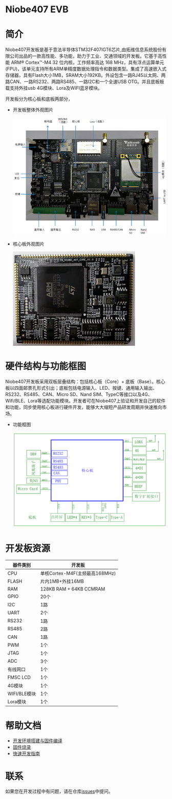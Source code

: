 # Niobe407 EVB
# 简介
Niobe407开发板是基于意法半导体STM32F407IGT6芯片,由拓维信息系统股份有限公司出品的一款高性能、多功能，助力于工业、交通领域的开发板。它基于高性能 ARM® Cortex™-M4 32 位内核，工作频率高达 168 MHz，具有浮点运算单元 (FPU)，该单元支持所有ARM单精度数据处理指令和数据类型。集成了高速嵌入式存储器，具有Flash大小1MB，SRAM大小192KB。外设包含一路RJ45以太网、两路CAN、一路RS232、两路RS485、一路I2C和一个全速USB OTG。并且底板板载支持外挂usb 4G模块、Lora及WIFI蓝牙模块。

开发板分为核心板和底板两部分，

- 开发板整体外观图片

   ![开发板正面](docs/figures/1-1.png)

- 核心板外观图片

   ![核心板正面](docs/figures/1-2.png)

# 硬件结构与功能框图
Niobe407开发板采用双板层叠结构：包括核心板（Core）+ 底板（Base）。核心板以四面邮票孔形式引出；底板包括电源输入、LED、按键、通用输入输出、RS232、RS485、CAN、Micro SD、Nand SIM、TypeC等接口以及4G、Wifi/BLE、Lora等选配功能模块。开发者可在Niobe407上验证和开发自己的软件和功能，同步使用核心板进行硬件开发，能够大大缩短产品研发周期并快速推向市场。

- 功能框图

   ![核心板正面](docs/figures/1-3.png)

# 开发板资源
| 器件类别 | 开发板 |
| ----  | ---- | 
| CPU | 单核Cortex-M4F(主频最高168MHz) |
| FLASH | 片内1MB+外挂16MB |
| RAM | 128KB RAM + 64KB CCMRAM|
| GPIO | 20个 |
| I2C | 1路 |
| UART | 2个 |
| RS232 | 1路 |
| RS485 | 2路 |
| CAN | 1路 |
| PWM | 1个 |
| JTAG | 1个 |
| ADC | 3个 |
| 有线网口 | 1个 |
| FMSC LCD  | 1个 |
| 4G模块 | 1个 |
| WIFI/BLE模块 | 1个 |
| Lora模块 | 1个 |

# 帮助文档
- [开发环境搭建与固件编译](docs/software/开发环境搭建与固件编译.md)
- [固件烧录](docs/software/固件烧录.md)
- [快速开发指南](docs/software/快速开发指南.md)

# 联系
如果您在开发过程中有问题，请在仓库[issues](https://gitee.com/openharmony/device_board_talkweb/issues)中提问。